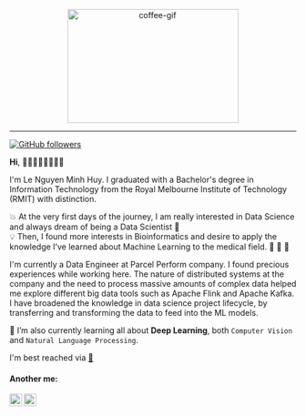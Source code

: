 <!-- #### *"It's not that I'm so smart, it's just that I stay with problems longer"*.
##### – Albert Einstein -->


<p align="center">
<img alt="coffee-gif" width="300px" height="200px" src="https://images-wixmp-ed30a86b8c4ca887773594c2.wixmp.com/f/c83c004e-1370-4756-88e5-4071de797088/dds1ndp-69dbc70d-57e7-42ec-b66d-ba721437c54a.gif?token=eyJ0eXAiOiJKV1QiLCJhbGciOiJIUzI1NiJ9.eyJzdWIiOiJ1cm46YXBwOjdlMGQxODg5ODIyNjQzNzNhNWYwZDQxNWVhMGQyNmUwIiwiaXNzIjoidXJuOmFwcDo3ZTBkMTg4OTgyMjY0MzczYTVmMGQ0MTVlYTBkMjZlMCIsIm9iaiI6W1t7InBhdGgiOiJcL2ZcL2M4M2MwMDRlLTEzNzAtNDc1Ni04OGU1LTQwNzFkZTc5NzA4OFwvZGRzMW5kcC02OWRiYzcwZC01N2U3LTQyZWMtYjY2ZC1iYTcyMTQzN2M1NGEuZ2lmIn1dXSwiYXVkIjpbInVybjpzZXJ2aWNlOmZpbGUuZG93bmxvYWQiXX0.DY7OJ8ZVn92YMhsPJXJXBZmEF9lT6vuplqchQehNEIY" />
</p>
<hr/>

<!-- [![Visitor](https://visitor-badge.laobi.icu/badge?page_id=lenguyenminhhuy.lenguyenminhhuy)](https://github.com/lenguyenminhhuy)  -->
[![GitHub followers](https://img.shields.io/github/followers/lenguyenminhhuy.svg?style=social&label=Follow)](https://github.com/lenguyenminhhuy?tab=followers)

<p>
 <b> Hi</b>, 🙈👋😎🔥🌸💄🇻🇳
 <samp>
  
  I'm Le Nguyen Minh Huy. I graduated with a Bachelor's degree in Information Technology from the Royal Melbourne Institute of Technology (RMIT) with distinction. <br/>
  
💥 At the very first days of the journey, I am really interested in Data Science and always dream of being a Data Scientist 💌 <br/> 
💡 Then, I found more interests in Bioinformatics and desire to apply the knowledge I’ve learned about Machine Learning to the medical field. 🌟 💫 📍 <br/>

 I'm currently a Data Engineer at Parcel Perform company. I found precious experiences while working here. The nature of distributed systems at the company and the need to process massive amounts of complex data helped me explore different big data tools such as Apache Flink and Apache Kafka. I have broadened the knowledge in data science project lifecycle, by transferring and transforming the data to feed into the ML models.

 
 </samp>
</p>

👀 I’m also currently learning all about <b>Deep Learning</b>, both ``Computer Vision`` and ``Natural Language Processing``.


I'm best reached via <a href="mailto:leemii1802@gmail.com"> 💌</a> 

#### Another me:


[<img align="left" alt="lenguyenminhhuy | LinkedIn" width="22px" src="https://user-images.githubusercontent.com/54904166/131108704-7847968f-434d-4190-9988-35268014d857.png" />][linkedin]
[<img align="left" alt="lenguyenminhhuy | Facebook" width="22px" src="https://user-images.githubusercontent.com/54904166/131108827-e7888d34-ddac-450b-b47d-b1a4ef882986.png" />][facebook]
<br/>

[linkedin]: https://www.linkedin.com/in/lenguyenminhhuy/
[facebook]: https://www.facebook.com/leemii.18th/

<!-- 

### Language and Models
<img alt="pytorch" width="26px" height="24px" src="https://user-images.githubusercontent.com/54904166/131100370-0f6a4dba-98c2-4106-a680-4fa2b0c91a4b.png" /> <img alt="neuralnetwork" width="26px" height="24px" src="https://user-images.githubusercontent.com/54904166/131101457-191dedd2-6a40-47be-85fd-47a0e7ce3d1a.png" /> <img alt="bert" width="26px" height="24px" src="https://user-images.githubusercontent.com/54904166/131101785-d1adf3c9-c7be-471e-a0c3-88785f98dd66.png" /> <img alt="lstm" width="26px" height="24px" src="https://user-images.githubusercontent.com/54904166/131101991-c5ccd851-bb9e-4a66-8af8-fbbe1db26f4c.png" /> <img alt="cnn" width="26px" height="24px" src="https://user-images.githubusercontent.com/54904166/131102416-cfc4f4d8-183d-4061-92d2-aa4bbe6aa8fc.png" />  <img alt="gan" width="26px" height="24px" src="https://user-images.githubusercontent.com/54904166/131102546-50887657-c131-4b42-bca7-883dd31c8e0d.png" /> 

 -->

